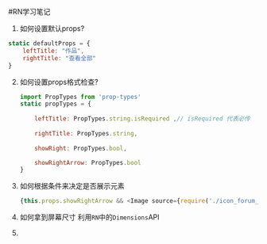 #RN学习笔记

1. 如何设置默认props? 

```js
static defaultProps = {
    leftTitle: "作品",
    rightTitle: "查看全部"
}
```

2. 如何设置props格式检查? 

   ```js
   import PropTypes from 'prop-types'
   static propTypes = {
       
       leftTitle: PropTypes.string.isRequired ,// isRequired 代表必传
       
       rightTitle: PropTypes.string,
       
       showRight: PropTypes.bool,
   
       showRightArrow: PropTypes.bool
   }
   
   ```

3. 如何根据条件来决定是否展示元素

   ```js
   {this.props.showRightArrow && <Image source={require('./icon_forum_arrow.png')} />}
   ```

4. 如何拿到屏幕尺寸
   利用`RN`中的`Dimensions`API

5. 






